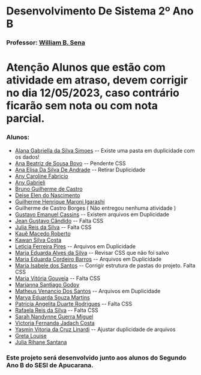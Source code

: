# Desenvolvimento De Sistema 2º Ano B
### Professor: [William B. Sena](https://github.com/williamsena13/2-ano-b-sesi)

# Atenção Alunos que estão com atividade em atraso, devem corrigir no dia 12/05/2023, caso contrário ficarão sem nota ou com nota parcial.

### Alunos: 
- [Alana Gabriella da Silva Simoes](https://github.com/alanasimoes11/2-ano-b-sesi)
    -- Existe uma pasta em duplicidade com os dados!
- [Ana Beatriz de Sousa Bovo](https://github.com/Anabovo/2-ano-b-sesi)
    -- Pendente CSS
- [Ana Elisa Da Silva De Andrade](https://github.com/Anaandrade06/2-ano-b-sesi)
    -- Retirar Duplicidade
- [Any Caroline Fabricio](https://github.com/anycarolini21/2-ano-b-sesi)    
- [Any Gabrieli](https://github.com/anygabrieli/2-ano-b-sesi)
- [Bruno Guilherme de Castro](https://github.com/Brunoxl03/2-ano-b-sesi)
- [Deise Elen do Nascimento](https://github.com/D3ise/2-ano-b-sesi)
- [Guilherme Henrique Maroni Igarashi](https://github.com/GuilhermeIgarashi7/2-ano-b-sesi)
- Guilherme de Castro Borges ( Não entregou nenhuma atividade )
- [Gustavo Emanuel Cassins](https://github.com/GustavoEMANUE/2-ano-b-sesi)
    -- Existem arquivos em Duplicidade
- [Jean Gustavo Cândido](https://github.com/jeangustavoo/2-ano-b-sesi)
    -- Falta CSS
- [Julia Reis da Silva](https://github.com/juliareis14/2-ano-b-sesi)
    -- Falta CSS
- [Kauê Macedo Roberto](https://github.com/kmarmc/2-ano-b-sesi)
- [Kawan Silva Costa](https://github.com/kawan-70/2-ano-b-sesi)
- [Leticia Ferreira Pires](https://github.com/piresleticia/2-ano-b-sesi)
    -- Arquivos em Duplicidade
- [Maria Eduarda Alves da Silva](https://github.com/marieduas/2-ano-b-sesi)
    -- Revisar CSS que não foi salvo
- [Maria Eduarda Cordeiro Barros](https://github.com/Barrosmaria07/2-ano-b-sesi) 
    -- Arquivos em Duplicidade
- [Maria Isabele dos Santos](https://github.com/isantos10/2-ano-b-sesi)
    -- Corrigir estrutura de pastas do projeto. Falta CSS
- [Maria Vitória Gouveia](https://github.com/mariavi00/2-ano-b-sesi)
    -- Falta CSS
- [Marianna Santiago Godoy](https://github.com/Marigodoy26/2-ano-b-sesi)
- [Matheus Venancio Dos Santos](https://github.com/matheusvenanciodossantos/2-ano-b-sesi)
    -- Arquivos em Duplicidade
- [Marya Eduarda Souza Martins](https://github.com/Marya16/2-ano-b-sesi)
- [Patrícia Angelita Duarte Rodrigues](https://github.com/pati573022/2-ano-b-sesi)
    -- Falta CSS
- [Rafaela Reis da Silva](https://github.com/rafaelareisilva/2-ano-b-sesi)
    -- Falta CSS
- [Sarah Nandynne Guerra Miguel](https://github.com/sarahnandynne/2-ano-b-sesi)
- [Victoria Fernanda Jadach Costa](https://github.com/vikjadach/2-ano-b-sesi)
- [Yasmin Vitoria da Cruz Linardi](https://github.com/YasminLinardi/2-ano-b-sesi)
    -- Ajustar duplicidade de arquivos
- [Greta Louise](https://github.com/GretaLouise/2-ano-b-sesi)
- [Julia Rihane Santana](https://github.com/jsantana07/2-ano-b-sesi)

### Este projeto será desenvolvido junto aos alunos do Segundo Ano B do SESI de Apucarana.